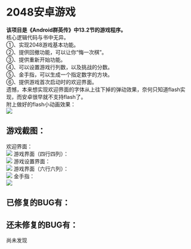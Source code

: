 # 2048安卓游戏
**该项目是《Android群英传》中13.2节的游戏程序。**  
核心逻辑代码与书中无异。  
①、实现2048游戏基本功能。  
②、提供回撤功能，可以让你“悔一次棋”。  
③、提供重新开始功能。  
④、可以设置游戏行列数，以及挑战的分数。  
⑤、金手指，可以生成一个指定数字的方块。  
⑥、提供游戏首次启动时的欢迎界面。  
遗憾，本来想实现欢迎界面的字体从上往下掉的弹动效果，奈何只知道flash实现，而安卓很早就不支持flash了。  
附上做好的flash小动画效果：  
![](https://github.com/Serene-Seven/2048/raw/master/Screenshots/Welcome.gif)
## 游戏截图：
欢迎界面：  
![](https://github.com/Serene-Seven/2048/raw/master/Screenshots/1.png)
游戏界面（四行四列）：  
![](https://github.com/Serene-Seven/2048/raw/master/Screenshots/2.png)
游戏设置界面：  
![](https://github.com/Serene-Seven/2048/raw/master/Screenshots/3.png)
游戏界面（六行六列）：  
![](https://github.com/Serene-Seven/2048/raw/master/Screenshots/4.png)
金手指：  
![](https://github.com/Serene-Seven/2048/raw/master/Screenshots/5.png)
## 已修复的BUG有：

## 还未修复的BUG有：
尚未发现